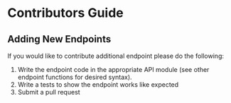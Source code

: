 # Contributors Guide

## Adding New Endpoints

If you would like to contribute additional endpoint please do the following:

1) Write the endpoint code in the appropriate API module (see other endpoint functions for desired syntax).
2) Write a tests to show the endpoint works like expected
3) Submit a pull request
